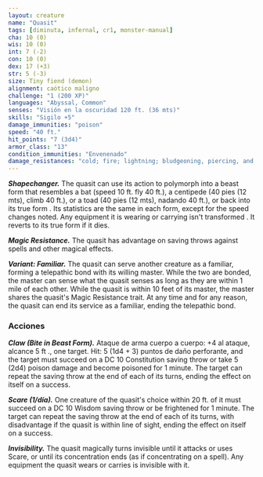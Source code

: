 ```yaml
---
layout: creature
name: "Quasit"
tags: [diminuta, infernal, cr1, monster-manual]
cha: 10 (0)
wis: 10 (0)
int: 7 (-2)
con: 10 (0)
dex: 17 (+3)
str: 5 (-3)
size: Tiny fiend (demon)
alignment: caótico maligno
challenge: "1 (200 XP)"
languages: "Abyssal, Common"
senses: "Visión en la oscuridad 120 ft. (36 mts)"
skills: "Sigilo +5"
damage_immunities: "poison"
speed: "40 ft."
hit_points: "7 (3d4)"
armor_class: "13"
condition_immunities: "Envenenado"
damage_resistances: "cold; fire; lightning; bludgeoning, piercing, and slashing from nonmagical weapons"
---
```


***Shapechanger.*** The quasit can use its action to polymorph into a beast form that resembles a bat (speed 10 ft. fly 40 ft.), a centipede (40 pies (12 mts), climb 40 ft.), or a toad (40 pies (12 mts), nadando 40 ft.), or back into its true form . Its statistics are the same in each form, except for the speed changes noted. Any equipment it is wearing or carrying isn't transformed . It reverts to its true form if it dies.

***Magic Resistance.*** The quasit has advantage on saving throws against spells and other magical effects.

***Variant: Familiar.*** The quasit can serve another creature as a familiar, forming a telepathic bond with its willing master. While the two are bonded, the master can sense what the quasit senses as long as they are within 1 mile of each other. While the quasit is within 10 feet of its master, the master shares the quasit's Magic Resistance trait. At any time and for any reason, the quasit can end its service as a familiar, ending the telepathic bond.

### Acciones

***Claw (Bite in Beast Form).*** Ataque de arma cuerpo a cuerpo: +4 al ataque, alcance 5 ft ., one target. Hit: 5 (1d4 + 3) puntos de daño perforante, and the target must succeed on a DC 10 Constitution saving throw or take 5 (2d4) poison damage and become poisoned for 1 minute. The target can repeat the saving throw at the end of each of its turns, ending the effect on itself on a success.

***Scare (1/día).*** One creature of the quasit's choice within 20 ft. of it must succeed on a DC 10 Wisdom saving throw or be frightened for 1 minute. The target can repeat the saving throw at the end of each of its turns, with disadvantage if the quasit is within line of sight, ending the effect on itself on a success.

***Invisibility.*** The quasit magically turns invisible until it attacks or uses Scare, or until its concentration ends (as if concentrating on a spell). Any equipment the quasit wears or carries is invisible with it.